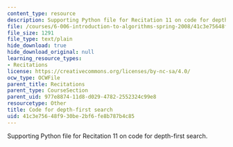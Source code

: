 ```yaml
---
content_type: resource
description: Supporting Python file for Recitation 11 on code for depth-first search.
file: /courses/6-006-introduction-to-algorithms-spring-2008/41c3e75648f930be2bf6fe8b787b4c85_dfs.py
file_size: 1291
file_type: text/plain
hide_download: true
hide_download_original: null
learning_resource_types:
- Recitations
license: https://creativecommons.org/licenses/by-nc-sa/4.0/
ocw_type: OCWFile
parent_title: Recitations
parent_type: CourseSection
parent_uid: 977e8874-11d8-d029-4782-2552324c99e8
resourcetype: Other
title: Code for depth-first search
uid: 41c3e756-48f9-30be-2bf6-fe8b787b4c85
---
```

Supporting Python file for Recitation 11 on code for depth-first search.